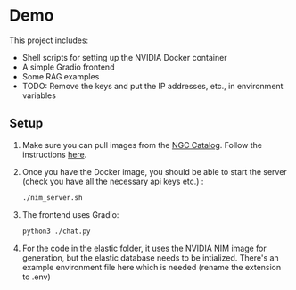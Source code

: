 # Demo

This project includes:

- Shell scripts for setting up the NVIDIA Docker container
- A simple Gradio frontend
- Some RAG examples
- TODO: Remove the keys and put the IP addresses, etc., in environment variables

## Setup

1. Make sure you can pull images from the [NGC Catalog](https://catalog.ngc.nvidia.com/). Follow the instructions [here](https://docs.nvidia.com/nim/large-language-models/latest/getting-started.html#ngc-authentication).

2. Once you have the Docker image, you should be able to start the server (check you have all the necessary api keys etc.) :
   ```sh
   ./nim_server.sh

3. The frontend uses Gradio:
   ```sh
   python3 ./chat.py

4. For the code in the elastic folder, it uses the NVIDIA NIM image for generation, but the elastic database needs to be intialized. There's an example environment file here which is needed (rename the extension to .env)
